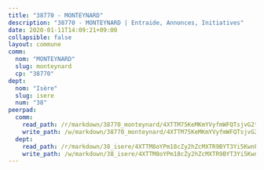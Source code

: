 ```yaml
---
title: "38770 - MONTEYNARD"
description: "38770 - MONTEYNARD | Entraide, Annonces, Initiatives"
date: 2020-01-11T14:09:21+09:00
collapsible: false
layout: commune
comm:
  nom: "MONTEYNARD"
  slug: monteynard
  cp: "38770"
dept:
  nom: "Isère"
  slug: isere
  num: "38"
peerpad:
  comm:
    read_path: /r/markdown/38770_monteynard/4XTTM75KeMKmYVyfmWFQTsjvG2tHhijRLLrPtq1aJCWxnQ4xb
    write_path: /w/markdown/38770_monteynard/4XTTM75KeMKmYVyfmWFQTsjvG2tHhijRLLrPtq1aJCWxnQ4xb-K3TgTuDiARgENs7e1VGnoW26bX8PFzNVHJrSnECrFZA4XER3YnYH6w1WjpabW58hgVognVEstSmHviKpQYgEuiJsj6oVVYYxj1VYrt8ruBwQG9H2QUjEU5XgHrV6wZSrDrxSxZdV
  dept:
    read_path: /r/markdown/38_isere/4XTTM8oYPm18cZy2hZcMXTR9BYT3Yi5KwnFvpXu1TXaRq7Q3V
    write_path: /w/markdown/38_isere/4XTTM8oYPm18cZy2hZcMXTR9BYT3Yi5KwnFvpXu1TXaRq7Q3V-K3TgUoSzs2JpJwfbzBvgU8N95mHo7JXz7NbEctNRM3EDb2iYHA4maKm3pRQwmboULLPnLFTEhRgTawPTWpmxTxKbTwDgAEzA9tUHjpudQTWdKWfdVSegAo77eCwhXTaVG7AyUZEs
---
```


